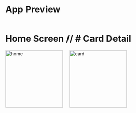 <div style="display:flex;">
    <h1 style="align-items:center;">App Preview</h1>
</div>

# Home Screen // # Card Detail
<div style="display:flex; gap: 20px;">
    <img style="height: 180px; width: auto;" src="https://github.com/user-attachments/assets/12e56084-f8ef-426f-87b7-ac2737803250" alt="home" />
    <img style="height: 180px; width: auto;" src="https://github.com/user-attachments/assets/7c625e0a-3996-488c-bd99-6cd5c7fe0ca1" alt="card" />
</div>
